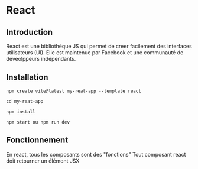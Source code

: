 # React

## Introduction

React est une bibliothèque JS qui permet de creer facilement des interfaces utilisateurs (UI). Elle est maintenue par Facebook et une communauté de déveolppeurs indépendants.

## Installation

```
npm create vite@latest my-reat-app --template react

cd my-reat-app

npm install

npm start ou npm run dev
```

## Fonctionnement
En react, tous les composants sont des "fonctions"
Tout composant react doit retourner un élément JSX